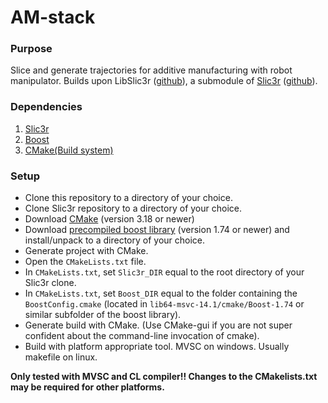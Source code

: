 # AM-stack

### Purpose
Slice and generate trajectories for additive manufacturing with robot manipulator. Builds upon LibSlic3r ([github](https://github.com/slic3r/Slic3r/tree/master/xs/src/libslic3r)), a submodule of [Slic3r](https://manual.slic3r.org/) ([github](https://github.com/slic3r/Slic3r)).

### Dependencies
1. [Slic3r](https://github.com/slic3r/Slic3r)
2. [Boost](https://github.com/boostorg/boost)
3. [CMake(Build system)](https://cmake.org/download/)

### Setup
* Clone this repository to a directory of your choice.
* Clone Slic3r repository to a directory of your choice.
* Download [CMake](https://cmake.org/download/) (version 3.18 or newer)
* Download [precompiled boost library](https://sourceforge.net/projects/boost/files/boost-binaries/) (version 1.74 or newer) and install/unpack to a directory of your choice.
* Generate project with CMake.
* Open the `CMakeLists.txt` file.
* In `CMakeLists.txt`, set `Slic3r_DIR` equal to the root directory of your Slic3r clone.
* In `CMakeLists.txt`, set `Boost_DIR` equal to the folder containing the `BoostConfig.cmake` (located in `lib64-msvc-14.1/cmake/Boost-1.74` or similar subfolder of the boost library).
* Generate build with CMake. (Use CMake-gui if you are not super confident about the command-line invocation of cmake).
* Build with platform appropriate tool. MVSC on windows. Usually makefile on linux.

**Only tested with MVSC and CL compiler!! Changes to the CMakelists.txt may be required for other platforms.**